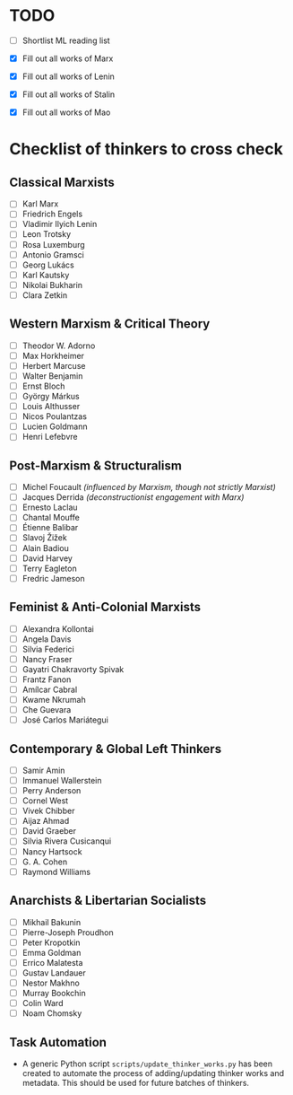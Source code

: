 # TODO

- [ ] Shortlist ML reading list
- [X] Fill out all works of Marx
- [X] Fill out all works of Lenin
- [X] Fill out all works of Stalin
- [X] Fill out all works of Mao


# Checklist of thinkers to cross check

## Classical Marxists
- [ ] Karl Marx  
- [ ] Friedrich Engels  
- [ ] Vladimir Ilyich Lenin  
- [ ] Leon Trotsky  
- [ ] Rosa Luxemburg  
- [ ] Antonio Gramsci  
- [ ] Georg Lukács  
- [ ] Karl Kautsky  
- [ ] Nikolai Bukharin  
- [ ] Clara Zetkin  

## Western Marxism & Critical Theory
- [ ] Theodor W. Adorno  
- [ ] Max Horkheimer  
- [ ] Herbert Marcuse  
- [ ] Walter Benjamin  
- [ ] Ernst Bloch  
- [ ] György Márkus  
- [ ] Louis Althusser  
- [ ] Nicos Poulantzas  
- [ ] Lucien Goldmann  
- [ ] Henri Lefebvre  

## Post-Marxism & Structuralism
- [ ] Michel Foucault *(influenced by Marxism, though not strictly Marxist)*  
- [ ] Jacques Derrida *(deconstructionist engagement with Marx)*  
- [ ] Ernesto Laclau  
- [ ] Chantal Mouffe  
- [ ] Étienne Balibar  
- [ ] Slavoj Žižek  
- [ ] Alain Badiou  
- [ ] David Harvey  
- [ ] Terry Eagleton  
- [ ] Fredric Jameson  

## Feminist & Anti-Colonial Marxists
- [ ] Alexandra Kollontai  
- [ ] Angela Davis  
- [ ] Silvia Federici  
- [ ] Nancy Fraser  
- [ ] Gayatri Chakravorty Spivak  
- [ ] Frantz Fanon  
- [ ] Amílcar Cabral  
- [ ] Kwame Nkrumah  
- [ ] Che Guevara  
- [ ] José Carlos Mariátegui  

## Contemporary & Global Left Thinkers
- [ ] Samir Amin  
- [ ] Immanuel Wallerstein  
- [ ] Perry Anderson  
- [ ] Cornel West  
- [ ] Vivek Chibber  
- [ ] Aijaz Ahmad  
- [ ] David Graeber  
- [ ] Silvia Rivera Cusicanqui  
- [ ] Nancy Hartsock  
- [ ] G. A. Cohen  
- [ ] Raymond Williams  

## Anarchists & Libertarian Socialists
- [ ] Mikhail Bakunin  
- [ ] Pierre-Joseph Proudhon  
- [ ] Peter Kropotkin  
- [ ] Emma Goldman  
- [ ] Errico Malatesta  
- [ ] Gustav Landauer  
- [ ] Nestor Makhno  
- [ ] Murray Bookchin  
- [ ] Colin Ward  
- [ ] Noam Chomsky 

## Task Automation
- A generic Python script `scripts/update_thinker_works.py` has been created to automate the process of adding/updating thinker works and metadata. This should be used for future batches of thinkers. 